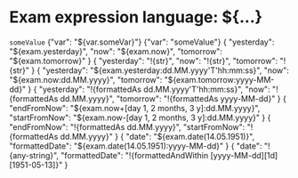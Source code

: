 # Exam expression language: ${...}

<div>
    <e:example name="Access to concordion variables">
        <e:given>
            <code c:set="#someVar">someValue</code>
        </e:given>
        <e:post url="some/url" type="text/plain" print="true">
            <e:case desc="You can have access to concordion variables with ">
                <body>
                    {"var": "${var.someVar}"}
                </body>
                <expected>
                    {"var": "someValue"}
                </expected>
            </e:case>
        </e:post>
    </e:example>
    <e:example name="DateTime support">
        <e:post url="some/url" type="text/plain" print="true">
            <e:case desc="There are constants of Date type for yesterday/now/tomorrow">
                <body>
                    {
                     "yesterday": "${exam.yesterday}",
                     "now":       "${exam.now}",
                     "tomorrow":  "${exam.tomorrow}"
                    }
                </body>
                <expected>
                    {
                     "yesterday": "!{str}",
                     "now":       "!{str}",
                     "tomorrow":  "!{str}"
                    }
                </expected>
            </e:case>
            <e:case desc="You can format the output of this constants">
                <body>
                    {
                     "yesterday": "${exam.yesterday:dd.MM.yyyy'T'hh:mm:ss}",
                     "now":       "${exam.now:dd.MM.yyyy}",
                     "tomorrow":  "${exam.tomorrow:yyyy-MM-dd}"
                    }
                </body>
                <expected>
                    {
                     "yesterday": "!{formattedAs dd.MM.yyyy'T'hh:mm:ss}",
                     "now":       "!{formattedAs dd.MM.yyyy}",
                     "tomorrow":  "!{formattedAs yyyy-MM-dd}"
                    }
                </expected>
            </e:case>
            <e:case desc="You can get any time from now with +/- period">
                <body>
                    {
                     "endFromNow": "${exam.now+[day 1, 2 months, 3 y]:dd.MM.yyyy}",
                     "startFromNow": "${exam.now-[day 1, 2 months, 3 y]:dd.MM.yyyy}"
                    }
                </body>
                <expected>
                    {
                     "endFromNow": "!{formattedAs dd.MM.yyyy}",
                     "startFromNow": "!{formattedAs dd.MM.yyyy}"
                    }
                </expected>
            </e:case>
            <e:case desc="You can set arbitrary date">
                <body>
                    {
                     "date": "${exam.date(14.05.1951)}",
                     "formattedDate": "${exam.date(14.05.1951):yyyy-MM-dd}"
                    }
                </body>
                <expected>
                    {
                     "date": "!{any-string}",
                     "formattedDate": "!{formattedAndWithin [yyyy-MM-dd][1d][1951-05-13]}"
                    }
                </expected>
            </e:case>
        </e:post>
    </e:example>
</div>